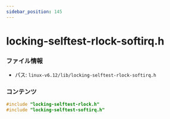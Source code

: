 ```yaml
---
sidebar_position: 145
---
```

# locking-selftest-rlock-softirq.h

### ファイル情報

- パス: `linux-v6.12/lib/locking-selftest-rlock-softirq.h`

### コンテンツ

```h
#include "locking-selftest-rlock.h"
#include "locking-selftest-softirq.h"

```
